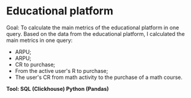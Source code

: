 # Educational platform
Goal: To calculate the main metrics of the educational platform in one query.
Based on the data from the educational platform, I calculated the main metrics in one query:
- ARPU; 
- ARPU; 
- CR to purchase; 
- From the active user's R to purchase; 
- The user's CR from math activity to the purchase of a math course.

**Tool: SQL (Clickhouse) Python (Pandas)**
